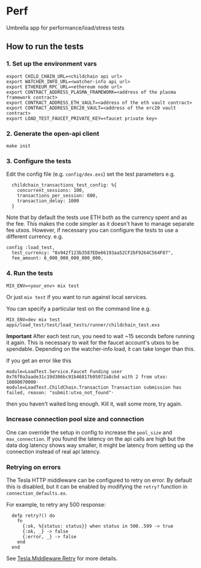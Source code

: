 # Perf

Umbrella app for performance/load/stress tests

## How to run the tests

### 1. Set up the environment vars

```
export CHILD_CHAIN_URL=<childchain api url>
export WATCHER_INFO_URL=<watcher-info api url>
export ETHEREUM_RPC_URL=<ethereum node url>
export CONTRACT_ADDRESS_PLASMA_FRAMEWORK=<address of the plasma framework contract>
export CONTRACT_ADDRESS_ETH_VAULT=<address of the eth vault contract>
export CONTRACT_ADDRESS_ERC20_VAULT=<address of the erc20 vault contract>
export LOAD_TEST_FAUCET_PRIVATE_KEY=<faucet private key>
```


### 2. Generate the open-api client
 ```
make init
```

### 3. Configure the tests
Edit the config file (e.g. `config/dev.exs`) set the test parameters e.g.
```
  childchain_transactions_test_config: %{
    concurrent_sessions: 100,
    transactions_per_session: 600,
    transaction_delay: 1000
  }
```

Note that by default the tests use ETH both as the currency spent and as the fee. 
This makes the code simpler as it doesn't have to manage separate fee utxos. 
However, if necessary you can configure the tests to use a different currency. e.g.
```
config :load_test,
  test_currency: "0x942f123b3587EDe66193aa52CF2bF9264C564F87",
  fee_amount: 6_000_000_000_000_000,
```

### 4. Run the tests
```
MIX_ENV=<your_env> mix test
```

Or just `mix test` if you want to run against local services.

You can specify a particular test on the command line e.g.
 
```
MIX_ENV=dev mix test apps/load_test/test/load_tests/runner/childchain_test.exs
```

**Important** After each test run, you need to wait ~15 seconds before running it again. 
This is necessary to wait for the faucet account's utxos to be spendable. 
Depending on the watcher-info load, it can take longer than this.

If you get an error like this
```
module=LoadTest.Service.Faucet Funding user 0x76f0a3aade31c19d306bc91b46817b95072a8cbd with 2 from utxo: 10800070000⋅
module=LoadTest.ChildChain.Transaction Transaction submission has failed, reason: "submit:utxo_not_found"⋅
```

then you haven't waited long enough.
Kill it, wait some more, try again.

### Increase connection pool size and connection
One can override the setup in config to increase the `pool_size` and `max_connection`. 
If you found the latency on the api calls are high but the data dog latency shows way smaller, 
it might be latency from setting up the connection instead of real api latency.

### Retrying on errors
The Tesla HTTP middleware can be configured to retry on error.
By default this is disabled, but it can be enabled by modifying the `retry?` function in `connection_defaults.ex`.

For example, to retry any 500 response:
```
  defp retry?() do
    fn
      {:ok, %{status: status}} when status in 500..599 -> true
      {:ok, _} -> false
      {:error, _} -> false
    end
  end
```

See [Tesla.Middleware.Retry](https://hexdocs.pm/tesla/Tesla.Middleware.Retry.html) for more details.